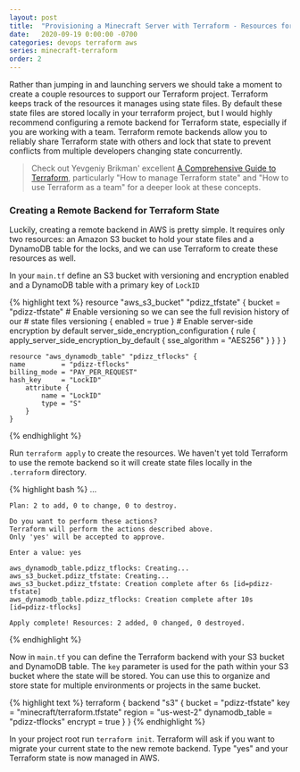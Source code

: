 ```yaml
---
layout: post
title:  "Provisioning a Minecraft Server with Terraform - Resources for Terraform State"
date:   2020-09-19 0:00:00 -0700
categories: devops terraform aws
series: minecraft-terraform
order: 2
---
```


Rather than jumping in and launching servers we should take a moment to create a couple resources to support our Terraform project. Terraform keeps track of the resources it manages using state files. By default these state files are stored locally in your terraform project, but I would highly recommend configuring a remote backend for Terraform state, especially if you are working with a team. Terraform remote backends allow you to reliably share Terraform state with others and lock that state to prevent conflicts from multiple developers changing state concurrently.

> Check out Yevgeniy Brikman' excellent [A Comprehensive Guide to Terraform](https://blog.gruntwork.io/a-comprehensive-guide-to-terraform-b3d32832baca), particularly "How to manage Terraform state" and "How to use Terraform as a team" for a deeper look at these concepts.

### Creating a Remote Backend for Terraform State

Luckily, creating a remote backend in AWS is pretty simple. It requires only two resources: an Amazon S3 bucket to hold your state files and a DynamoDB table for the locks, and we can use Terraform to create these resources as well.

In your `main.tf` define an S3 bucket with versioning and encryption enabled and a DynamoDB table with a primary key of `LockID`

{% highlight text %}
    resource "aws_s3_bucket" "pdizz_tfstate" {
    bucket = "pdizz-tfstate"
    # Enable versioning so we can see the full revision history of our
    # state files
    versioning {
        enabled = true
    }
    # Enable server-side encryption by default
        server_side_encryption_configuration {
            rule {
                apply_server_side_encryption_by_default {
                    sse_algorithm = "AES256"
                }
            }
        }
    }
    
    resource "aws_dynamodb_table" "pdizz_tflocks" {
    name         = "pdizz-tflocks"
    billing_mode = "PAY_PER_REQUEST"
    hash_key     = "LockID"
        attribute {
            name = "LockID"
            type = "S"
        }
    }
{% endhighlight %}

Run `terraform apply` to create the resources. We haven't yet told Terraform to use the remote backend so it will create state files locally in the `.terraform` directory.

{% highlight bash %}
    ...

    Plan: 2 to add, 0 to change, 0 to destroy.

    Do you want to perform these actions?
    Terraform will perform the actions described above.
    Only 'yes' will be accepted to approve.

    Enter a value: yes

    aws_dynamodb_table.pdizz_tflocks: Creating...
    aws_s3_bucket.pdizz_tfstate: Creating...
    aws_s3_bucket.pdizz_tfstate: Creation complete after 6s [id=pdizz-tfstate]
    aws_dynamodb_table.pdizz_tflocks: Creation complete after 10s [id=pdizz-tflocks]

    Apply complete! Resources: 2 added, 0 changed, 0 destroyed.
{% endhighlight %}

Now in `main.tf` you can define the Terraform backend with your S3 bucket and DynamoDB table. The `key` parameter is used for the path within your S3 bucket where the state will be stored. You can use this to organize and store state for multiple environments or projects in the same bucket.

{% highlight text %}
    terraform {
        backend "s3" {
            bucket         = "pdizz-tfstate"
            key            = "minecraft/terraform.tfstate"
            region         = "us-west-2"
            dynamodb_table = "pdizz-tflocks"
            encrypt        = true
        }
    }
{% endhighlight %}

In your project root run `terraform init`. Terraform will ask if you want to migrate your current state to the new remote backend. Type "yes" and your Terraform state is now managed in AWS.
